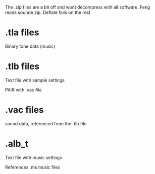 The .zip files are a bit off and wont decompress with all software. Feng reads sounde.zip. Deflate fails on the rest


# .tla files

Binary tone data (music)


# .tlb files

Text file with sample settings

PAIR with .vac file


# .vac files


sound data, referenced from the .tlb file


# .alb_t

Text file with music settings

References .ms music files

